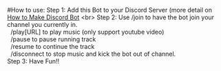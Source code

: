 #How to use:
  Step 1: Add this Bot to your Discord Server (more detail on [How to Make Discord Bot]([https://www.google.com](https://www.upwork.com/resources/how-to-make-discord-bot)https://www.upwork.com/resources/how-to-make-discord-bot) <br>
  Step 2: Use /join to have the bot join your channel you currently in.<br>
              &nbsp; /play[URL] to play music (only support youtube video)<br>
              &nbsp; /pause to pause running track<br>
              &nbsp; /resume to continue the track<br>
              &nbsp; /disconnect to stop music and kick the bot out of channel.<br>
  Step 3: Have Fun!!<br>
